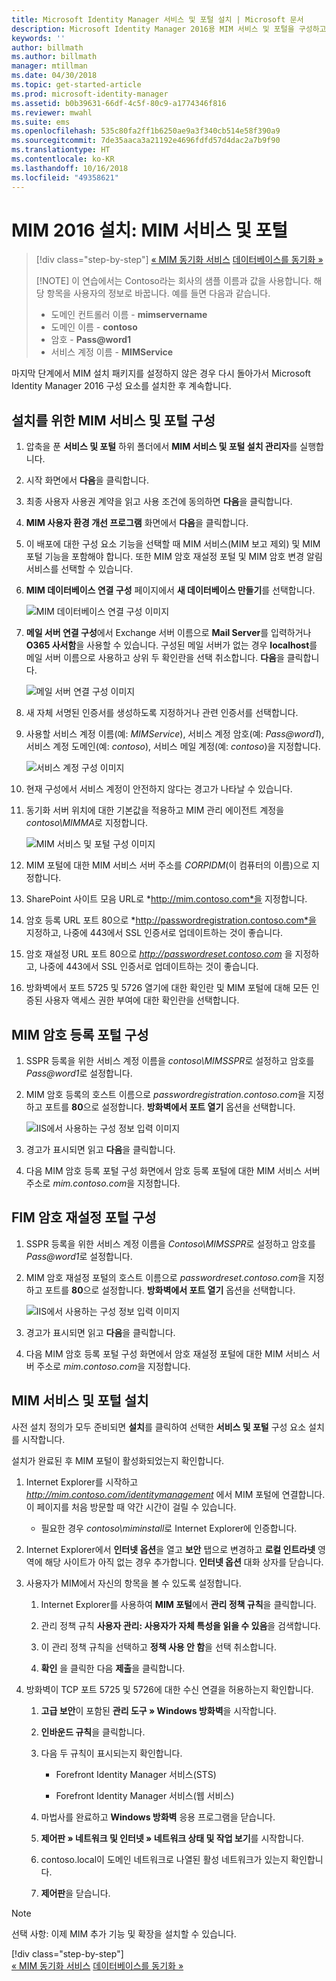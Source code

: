 ```yaml
---
title: Microsoft Identity Manager 서비스 및 포털 설치 | Microsoft 문서
description: Microsoft Identity Manager 2016용 MIM 서비스 및 포털을 구성하고 설치하는 단계를 알아봅니다.
keywords: ''
author: billmath
ms.author: billmath
manager: mtillman
ms.date: 04/30/2018
ms.topic: get-started-article
ms.prod: microsoft-identity-manager
ms.assetid: b0b39631-66df-4c5f-80c9-a1774346f816
ms.reviewer: mwahl
ms.suite: ems
ms.openlocfilehash: 535c80fa2ff1b6250ae9a3f340cb514e58f390a9
ms.sourcegitcommit: 7de35aaca3a21192e4696fdfd57d4dac2a7b9f90
ms.translationtype: HT
ms.contentlocale: ko-KR
ms.lasthandoff: 10/16/2018
ms.locfileid: "49358621"
---
```

# <a name="install-mim-2016-mim-service-and-portal"></a>MIM 2016 설치: MIM 서비스 및 포털

> [!div class="step-by-step"]
> [« MIM 동기화 서비스](install-mim-sync.md)
> [데이터베이스를 동기화 »](install-mim-sync-ad-service.md)
> 
> [!NOTE]
> 이 연습에서는 Contoso라는 회사의 샘플 이름과 값을 사용합니다. 해당 항목을 사용자의 정보로 바꿉니다. 예를 들면 다음과 같습니다.
> - 도메인 컨트롤러 이름 - **mimservername**
> - 도메인 이름 - **contoso**
> - 암호 - <strong>Pass@word1</strong>
> - 서비스 계정 이름 - **MIMService**

마지막 단계에서 MIM 설치 패키지를 설정하지 않은 경우 다시 돌아가서 Microsoft Identity Manager 2016 구성 요소를 설치한 후 계속합니다.


## <a name="configure-mim-service-and-portal-for-installation"></a>설치를 위한 MIM 서비스 및 포털 구성

1. 압축을 푼 **서비스 및 포털** 하위 폴더에서 **MIM 서비스 및 포털 설치 관리자**를 실행합니다.

2. 시작 화면에서 **다음**을 클릭합니다.

3. 최종 사용자 사용권 계약을 읽고 사용 조건에 동의하면 **다음**을 클릭합니다.

4. **MIM 사용자 환경 개선 프로그램** 화면에서 **다음**을 클릭합니다.

5. 이 배포에 대한 구성 요소 기능을 선택할 때 MIM 서비스(MIM 보고 제외) 및 MIM 포털 기능을 포함해야 합니다. 또한 MIM 암호 재설정 포털 및 MIM 암호 변경 알림 서비스를 선택할 수 있습니다.

6. **MIM 데이터베이스 연결 구성** 페이지에서 **새 데이터베이스 만들기**를 선택합니다.

    ![MIM 데이터베이스 연결 구성 이미지](media/install-mim-service-portal/MIM_Install10.png)

7. **메일 서버 연결 구성**에서 Exchange 서버 이름으로 **Mail Server**를 입력하거나 **O365 사서함**을 사용할 수 있습니다. 구성된 메일 서버가 없는 경우 **localhost**를 메일 서버 이름으로 사용하고 상위 두 확인란을 선택 취소합니다. **다음**을 클릭합니다.

    ![메일 서버 연결 구성 이미지](media/install-mim-service-portal/MIM_Install11.png)

8. 새 자체 서명된 인증서를 생성하도록 지정하거나 관련 인증서를 선택합니다.

9. 사용할 서비스 계정 이름(예: *MIMService*), 서비스 계정 암호(예: <em>Pass@word1</em>), 서비스 계정 도메인(예: *contoso*), 서비스 메일 계정(예: *contoso*)을 지정합니다.

    ![서비스 계정 구성 이미지](media/install-mim-service-portal/MIM_Install12.png)

10. 현재 구성에서 서비스 계정이 안전하지 않다는 경고가 나타날 수 있습니다.

11. 동기화 서버 위치에 대한 기본값을 적용하고 MIM 관리 에이전트 계정을 *contoso\MIMMA*로 지정합니다.

    ![MIM 서비스 및 포털 구성 이미지](media/install-mim-service-portal/MIM_Install13.png)

12. MIM 포털에 대한 MIM 서비스 서버 주소를 *CORPIDM*(이 컴퓨터의 이름)으로 지정합니다.

13. SharePoint 사이트 모음 URL로 *http://mim.contoso.com*을 지정합니다.

14. 암호 등록 URL 포트 80으로 *http://passwordregistration.contoso.com*을 지정하고, 나중에 443에서 SSL 인증서로 업데이트하는 것이 좋습니다.

15. 암호 재설정 URL 포트 80으로 *http://passwordreset.contoso.com* 을 지정하고, 나중에 443에서 SSL 인증서로 업데이트하는 것이 좋습니다.

16. 방화벽에서 포트 5725 및 5726 열기에 대한 확인란 및 MIM 포털에 대해 모든 인증된 사용자 액세스 권한 부여에 대한 확인란을 선택합니다.

## <a name="configure-mim-password-registration-portal"></a>MIM 암호 등록 포털 구성

1. SSPR 등록을 위한 서비스 계정 이름을 *contoso\MIMSSPR*로 설정하고 암호를 <em>Pass@word1</em>로 설정합니다.

2. MIM 암호 등록의 호스트 이름으로 *passwordregistration.contoso.com*을 지정하고 포트를 **80**으로 설정합니다. **방화벽에서 포트 열기** 옵션을 선택합니다.

   ![IIS에서 사용하는 구성 정보 입력 이미지](media/install-mim-service-portal/MIM_Install14.png)

3. 경고가 표시되면 읽고 **다음**을 클릭합니다.

4. 다음 MIM 암호 등록 포털 구성 화면에서 암호 등록 포털에 대한 MIM 서비스 서버 주소로 *mim.contoso.com*을 지정합니다.

## <a name="configure-mim-password-reset-portal"></a>FIM 암호 재설정 포털 구성

1. SSPR 등록을 위한 서비스 계정 이름을 *Contoso\MIMSSPR*로 설정하고 암호를 <em>Pass@word1</em>로 설정합니다.

2. MIM 암호 재설정 포털의 호스트 이름으로 *passwordreset.contoso.com*을 지정하고 포트를 **80**으로 설정합니다. **방화벽에서 포트 열기** 옵션을 선택합니다.

   ![IIS에서 사용하는 구성 정보 입력 이미지](media/install-mim-service-portal/MIM_Install15.png)

3. 경고가 표시되면 읽고 **다음**을 클릭합니다.

4. 다음 MIM 암호 등록 포털 구성 화면에서 암호 재설정 포털에 대한 MIM 서비스 서버 주소로 *mim.contoso.com*을 지정합니다.

## <a name="install-mim-service-and-portal"></a>MIM 서비스 및 포털 설치

사전 설치 정의가 모두 준비되면 **설치**를 클릭하여 선택한 **서비스 및 포털** 구성 요소 설치를 시작합니다.

설치가 완료된 후 MIM 포털이 활성화되었는지 확인합니다.

1. Internet Explorer를 시작하고 *http://mim.contoso.com/identitymanagement* 에서 MIM 포털에 연결합니다. 이 페이지를 처음 방문할 때 약간 시간이 걸릴 수 있습니다.

    - 필요한 경우 *contoso\miminstall*로 Internet Explorer에 인증합니다.

2. Internet Explorer에서 **인터넷 옵션**을 열고 **보안** 탭으로 변경하고 **로컬 인트라넷** 영역에 해당 사이트가 아직 없는 경우 추가합니다.  **인터넷 옵션** 대화 상자를 닫습니다.

3. 사용자가 MIM에서 자신의 항목을 볼 수 있도록 설정합니다.

    1.  Internet Explorer를 사용하여 **MIM 포털**에서 **관리 정책 규칙**을 클릭합니다.

    2.  관리 정책 규칙 **사용자 관리: 사용자가 자체 특성을 읽을 수 있음**을 검색합니다.

    3.  이 관리 정책 규칙을 선택하고 **정책 사용 안 함**을 선택 취소합니다.

    4.  **확인** 을 클릭한 다음 **제출**을 클릭합니다.

4.  방화벽이 TCP 포트 5725 및 5726에 대한 수신 연결을 허용하는지 확인합니다.

    1.  **고급 보안**이 포함된 **관리 도구 » Windows 방화벽**을 시작합니다.

    2.  **인바운드 규칙**을 클릭합니다.

    3.  다음 두 규칙이 표시되는지 확인합니다.

        -   Forefront Identity Manager 서비스(STS)

        -   Forefront Identity Manager 서비스(웹 서비스)

    4.  마법사를 완료하고 **Windows 방화벽** 응용 프로그램을 닫습니다.

    5.  **제어판 » 네트워크 및 인터넷 » 네트워크 상태 및 작업 보기**를 시작합니다.

    6.  contoso.local이 도메인 네트워크로 나열된 활성 네트워크가 있는지 확인합니다.

    7.  **제어판**을 닫습니다.

> [!NOTE]
> 선택 사항: 이제 MIM 추가 기능 및 확장을 설치할 수 있습니다.
> 
> [!div class="step-by-step"]  
> [« MIM 동기화 서비스](install-mim-sync.md)
> [데이터베이스를 동기화 »](install-mim-sync-ad-service.md)
